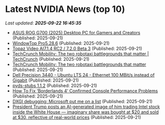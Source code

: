 # Latest NVIDIA News (top 10)
_Last updated: **2025-09-22 16:45:35**_

- [ASUS ROG G700 (2025) Desktop PC for Gamers and Creators](https://thegadgetflow.com/?p=701491) (Published: 2025-09-21)
- [WindowTop Pro5.28.6](https://post.rlsbb.to/windowtop-pro5-28-6/) (Published: 2025-09-21)
- [Topaz Video AI7.1.4 RC2 / 7.2.0 Beta 3](https://post.rlsbb.to/topaz-video-ai7-1-4-rc2-7-2-0-beta-3/) (Published: 2025-09-21)
- [TechCrunch Mobility: The two robotaxi battlegrounds that matter | TechCrunch](https://techcrunch.com/2025/09/21/techcrunch-mobility-the-two-robotaxi-battlegrounds-that-matter/) (Published: 2025-09-21)
- [TechCrunch Mobility: The two robotaxi battlegrounds that matter](https://finance.yahoo.com/news/techcrunch-mobility-two-robotaxi-battlegrounds-160100921.html) (Published: 2025-09-21)
- [Dell Precision 3440 - Ubuntu LTS 24 - Ethernet 100 MBit/s instead of Gigabit](https://askubuntu.com/questions/1556380/dell-precision-3440-ubuntu-lts-24-ethernet-100-mbit-s-instead-of-gigabit) (Published: 2025-09-21)
- [pyds-stubs 1.1.2](https://pypi.org/project/pyds-stubs/1.1.2/) (Published: 2025-09-21)
- [How To Fix ‘Borderlands 4’ Confirmed Console Performance Problems](https://www.forbes.com/sites/paultassi/2025/09/21/how-to-fix-borderlands-4-confirmed-console-performance-problems/) (Published: 2025-09-21)
- [DXGI debugging: Microsoft put me on a list](https://slugcat.systems/post/25-09-21-dxgi-debugging-microsoft-put-me-on-a-list/) (Published: 2025-09-21)
- [President Trump posts an AI-generated image of him trading Intel stock inside the White House — imaginary share was bought at $20 and sold at $30, reflective of real-world prices](https://www.tomshardware.com/tech-industry/president-trump-posts-an-ai-generated-image-of-him-trading-intel-stock-inside-the-white-house-imaginary-share-was-bought-at-usd20-and-sold-at-usd30-reflective-of-real-world-prices) (Published: 2025-09-21)
